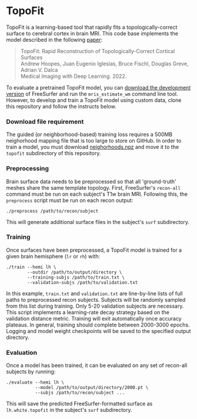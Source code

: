 # TopoFit

TopoFit is a learning-based tool that rapidly fits a topologically-correct surface to cerebral cortex in brain MRI. This code base implements the model described in the following [paper](https://openreview.net/forum?id=-JiHeZNDY3a):

> TopoFit: Rapid Reconstruction of Topologically-Correct Cortical Surfaces<br>
> Andrew Hoopes, Juan Eugenio Iglesias, Bruce Fischl, Douglas Greve, Adrian V. Dalca<br>
> Medical Imaging with Deep Learning. 2022.<br>

To evaluate a pretrained TopoFit model, you can [download the development version](https://surfer.nmr.mgh.harvard.edu/fswiki/DownloadAndInstall) of FreeSurfer and run the `mris_estimate_wm` command line tool. However, to develop and train a TopoFit model using custom data, clone this repository and follow the instructs below.

### Download file requirement

The guided (or neighborhood-based) training loss requires a 500MB neighorhood mapping file that is too large to store on GitHub. In order to train a model, you must download [neighorhoods.npz](https://surfer.nmr.mgh.harvard.edu/ftp/data/topofit/neighborhoods.npz) and move it to the `topofit` subdirectory of this repository.

### Preprocessing

Brain surface data needs to be preprocessed so that all 'ground-truth' meshes share the same template topology. First, FreeSurfer's `recon-all` command must be run on each subject's T1w brain MRI. Following this, the `preprocess` script must be run on each recon output:

```
./preprocess /path/to/recon/subject
```

This will generate additional surface files in the subject's `surf` subdirectory.

### Training

Once surfaces have been preprocessed, a TopoFit model is trained for a given brain hemisphere (`lr` or `rh`) with:

```
./train --hemi lh \
        --outdir /path/to/output/directory \
        --training-subjs /path/to/train.txt \
        --validation-subjs /path/to/validation.txt
```

In this example, `train.txt` and `validation.txt` are line-by-line lists of full paths to preprocessed recon subjects. Subjects will be randomly sampled from this list during training. Only 5-20 validation subjects are necessary. This script implements a learning-rate decay strategy based on the validation distance metric. Training will exit automatically once accuracy plateaus. In general, training should complete between 2000-3000 epochs. Logging and model weight checkpoints will be saved to the specified output directory.

### Evaluation

Once a model has been trained, it can be evaluated on any set of recon-all subjects by running:

```
./evaluate --hemi lh \
           --model /path/to/output/directory/2000.pt \
           --subjs /path/to/recon/subject ...
```

This will save the predicted FreeSurfer-formatted surface as `lh.white.topofit` in the subject's `surf` subdirectory.

